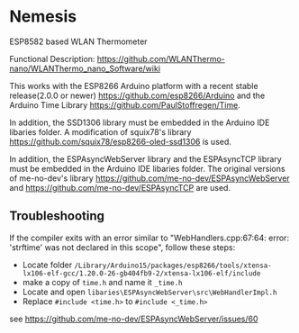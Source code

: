 # Nemesis

ESP8582 based WLAN Thermometer

Functional Description: https://github.com/WLANThermo-nano/WLANThermo_nano_Software/wiki

This works with the ESP8266 Arduino platform with a recent stable release(2.0.0 or newer) 
https://github.com/esp8266/Arduino and the Arduino Time Library https://github.com/PaulStoffregen/Time.

In addition, the SSD1306 library must be embedded in the Arduino IDE libaries folder. A modification of squix78's library https://github.com/squix78/esp8266-oled-ssd1306 is used.

In addition, the ESPAsyncWebServer library and the ESPAsyncTCP library must be embedded in the Arduino IDE libaries folder. The original versions of me-no-dev's library https://github.com/me-no-dev/ESPAsyncWebServer and https://github.com/me-no-dev/ESPAsyncTCP are used.

## Troubleshooting

If the compiler exits with an error similar to "WebHandlers.cpp:67:64: error: 'strftime' was not declared in this scope", follow these steps:

* Locate  folder `/Library/Arduino15/packages/esp8266/tools/xtensa-lx106-elf-gcc/1.20.0-26-gb404fb9-2/xtensa-lx106-elf/include` 
* make a copy of `time.h` and name it  `_time.h`
* Locate and open `libaries\ESPAsyncWebServer\src\WebHandlerImpl.h`
* Replace `#include <time.h>` to `#include <_time.h>`

see https://github.com/me-no-dev/ESPAsyncWebServer/issues/60
